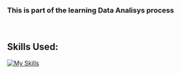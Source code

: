 ### This is part of the learning Data Analisys process 


&nbsp;

## Skills Used: 
<p align="">
  
[![My Skills](https://skills.thijs.gg/icons?i=py,r)](https://skills.thijs.gg) 

&nbsp;
